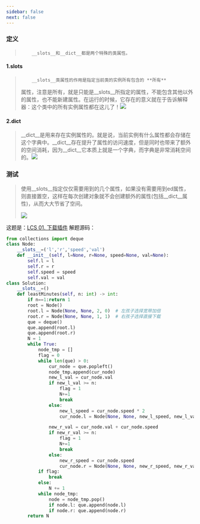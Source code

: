 ```yaml
---
sidebar: false
next: false
---
```

<BlogInfo/>






###  定义

>         __slots__和__dict__都是两个特殊的类属性。

#### 1.__slots__

>         __slots__类属性的作用是指定当前类的实例所有包含的 **所有**
> 属性，注意是所有，就是只能是__slots__所指定的属性，不能包含其他以外的属性，也不能新建属性。在运行的时候，它存在的意义就在于告诉解释器：这个类中的所有实例属性都在这儿了！![](https://img-blog.csdnimg.cn/1714412ad5e94fab99d1b8099aeab493.png)
>
>  

#### 2.__dict__

>
> __dict__是用来存在实例属性的。就是说，当前实例有什么属性都会存储在这个字典中。__dict__存在提升了属性的访问速度，但是同时也带来了额外的空间消耗，因为__dict__它本质上就是一个字典，而字典是非常消耗空间的。![](https://img-blog.csdnimg.cn/8da37668c81f4f4bbd044f977aa02e45.png)
>
>  

### 测试

>
> 使用__slots__指定仅仅需要用到的几个属性，如果没有需要用到ed属性，则直接置空，这样在每次创建对象就不会创建额外的属性(包括__dict__属性)，从而大大节省了空间。
>
> ![](https://img-blog.csdnimg.cn/5aa3f39820174ff4aa5b4e2c9299a211.png)
>

这题是：[LCS 01. 下载插件](https://leetcode.cn/problems/Ju9Xwi/ "LCS 01.下载插件")
解题源码：

```python
from collections import deque
class Node:
    __slots__=('l','r','speed','val')
    def __init__(self, l=None, r=None, speed=None, val=None):
        self.l = l
        self.r = r
        self.speed = speed
        self.val = val
class Solution:
    __slots__=()
    def leastMinutes(self, n: int) -> int:
        if n==1:return 1
        root = Node()
        root.l = Node(None, None, 2, 0)  # 左孩子选择宽带加倍
        root.r = Node(None, None, 1, 1)  # 右孩子选择直接下载
        que = deque()
        que.append(root.l)
        que.append(root.r)
        N = 1
        while True:
            node_tmp = []
            flag = 0
            while len(que) > 0:
                cur_node = que.popleft()
                node_tmp.append(cur_node)
                new_l_val = cur_node.val
                if new_l_val >= n:
                    flag = 1
                    N+=1
                    break
                else:
                    new_l_speed = cur_node.speed * 2
                    cur_node.l = Node(None, None, new_l_speed, new_l_val)

                new_r_val = cur_node.val + cur_node.speed
                if new_r_val >= n:
                    flag = 1
                    N+=1
                    break
                else:
                    new_r_speed = cur_node.speed
                    cur_node.r = Node(None, None, new_r_speed, new_r_val)
            if flag:
                break
            else:
                N += 1
            while node_tmp:
                node = node_tmp.pop()
                if node.l: que.append(node.l)
                if node.r: que.append(node.r)
        return N
```












<ActionBox />
        
<style>#top-box {margin-top:0.5rem!important;}</style>